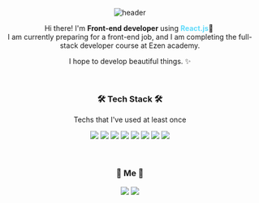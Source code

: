 <div align=center>

![header](https://capsule-render.vercel.app/api?type=soft&color=f8bbd0&height=150&section=header&text=SeulgiLee&fontSize=70&animation=twinkling&fontColor=FFFFFF)
</br>

<p>
  Hi there! I'm <b>Front-end developer</b> using <span style="color:#61DBFB"><b>React.js</b></span>👋&nbsp;
<br/>
  I am currently preparing for a front-end job, and I am completing the full-stack developer course at Ezen academy.<br/>
  <p>I hope to develop beautiful things. ✨</p>
</p>
<br/>

### 🛠 Tech Stack 🛠
<p>Techs that I've used at least once</p>
<p align="center" display="inline-block">
<img src="https://img.shields.io/badge/React-61DAFB?style=flat-square&logo=React&logoColor=white"/>
<img src="https://img.shields.io/badge/javascript-F7DF1E?style=flat-square&logo=JavaScript&logoColor=white">
<img src="https://img.shields.io/badge/html-E34F26?style=flat-square&logo=html5&logoColor=white">
<img src="https://img.shields.io/badge/css-1572B6?style=flat-square&logo=css3&logoColor=white">
<img src="https://img.shields.io/badge/bootstrap-7952B3?style=flat-square&logo=bootstrap&logoColor=white">
 <img src="https://img.shields.io/badge/Java-007396?style=flat-square&logo=java&logoColor=white">
    <img src="https://img.shields.io/badge/Spring-6DB33F?style=flat-square&logo=Spring&logoColor=white">
    <img src="https://img.shields.io/badge/mysql-4479A1?style=flat-square&logo=mysql&logoColor=white">
</p>
</br>

### 🌷 Me 🌷
<p>
  <a href="mailto:dev.seulkii@gmail.com" target="_blank"><img src="https://img.shields.io/badge/dev.seulkii@gmail.com-EA4335?style=flat-square&logo=gmail&logoColor=white"/></a>
<a href="https://www.linkedin.com/in/seulki-olivia-lee-abb977152/" target="_blank"><img src="https://img.shields.io/badge/Seulk(Olivia)iLee-0A66C2?style=flat-square&logo=Linkedin&logoColor=white"/></a>
</p>


</div>

